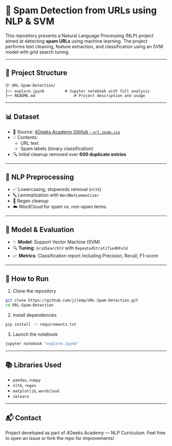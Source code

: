 # 🔗 Spam Detection from URLs using NLP & SVM

This repository presents a Natural Language Processing (NLP) project aimed at detecting **spam URLs** using machine learning. The project performs text cleaning, feature extraction, and classification using an SVM model with grid search tuning.

---

## 📁 Project Structure

```
📦 URL-Spam-Detection/
├── explore.ipynb         # Jupyter notebook with full analysis
├── README.md                 # Project description and usage
```

---

## 📊 Dataset

- 📂 Source: [4Geeks Academy GitHub - `url_spam.csv`](https://github.com/4GeeksAcademy/NLP-project-tutorial/)
- 💡 Contents:
  - URL text
  - Spam labels (binary classification)
- 🔍 Initial cleanup removed over **600 duplicate entries**

---

## 🧹 NLP Preprocessing

- ✅ Lowercasing, stopwords removal (`nltk`)
- 🔤 Lemmatization with `WordNetLemmatizer`
- 🔧 Regex cleanup
- ☁️ WordCloud for spam vs. non-spam terms

---

## 🧠 Model & Evaluation

- ✨ **Model**: Support Vector Machine (SVM)
- 🔍 **Tuning**: `GridSearchCV` with `RepeatedStratifiedKFold`
- 📈 **Metrics**: Classification report including Precision, Recall, F1-score

---

## 🚀 How to Run

1. Clone the repository

```bash
git clone https://github.com/jilemp/URL-Spam-Detection.git
cd URL-Spam-Detection
```

2. Install dependencies

```bash
pip install -r requirements.txt
```

3. Launch the notebook

```bash
jupyter notebook "explore.ipynb"
```

---

## 📚 Libraries Used

- `pandas`, `numpy`
- `nltk`, `regex`
- `matplotlib`, `wordcloud`
- `sklearn`

---

## 📬 Contact

Project developed as part of 4Geeks Academy — NLP Curriculum.
Feel free to open an issue or fork the repo for improvements!
